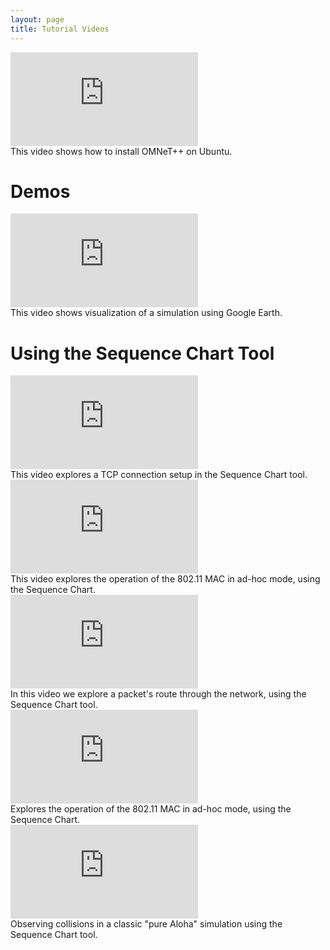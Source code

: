 ```yaml
---
layout: page
title: Tutorial Videos
---
```


<div class="row">
  <div class="col s12 m6 l6">
    <div class="card">
      <div class="card-image video-container">
           <iframe src="https://www.youtube.com/embed/gz0BKhrbbXQ" frameborder="0" allow="accelerometer; autoplay; encrypted-media;   gyroscope; picture-in-picture" allowfullscreen></iframe>
      </div>
      <div class="card-content">
          This video shows how to install OMNeT++ on Ubuntu.
      </div>
    </div>
  </div>
</div>

<h1>Demos</h1>

<div class="row">
  <div class="col s12 m6 l6">
    <div class="card">
      <div class="card-image video-container">
           <iframe src="https://www.youtube.com/embed/cFPJPVh3ouQ" frameborder="0" allow="accelerometer; autoplay; encrypted-media;   gyroscope; picture-in-picture" allowfullscreen></iframe>
      </div>
      <div class="card-content">
          This video shows visualization of a simulation using Google Earth.
      </div>
    </div>
  </div>
</div>

<h1>Using the Sequence Chart Tool</h1>

<div class="row">
  <div class="col s12 m6 l6">
    <div class="card">
      <div class="card-image video-container">
           <iframe src="https://www.youtube.com/embed/78G8fJVm9Js" frameborder="0" allow="accelerometer; autoplay; encrypted-media;   gyroscope; picture-in-picture" allowfullscreen></iframe>
      </div>
      <div class="card-content">
          This video explores a TCP connection setup in the Sequence Chart tool.
      </div>
    </div>
  </div>

  <div class="col s12 m6 l6">
    <div class="card">
      <div class="card-image video-container">
           <iframe src="https://www.youtube.com/embed/9yZZFgwl4Ns" frameborder="0" allow="accelerometer; autoplay; encrypted-media;   gyroscope; picture-in-picture" allowfullscreen></iframe>
      </div>
      <div class="card-content">
          This video explores the operation of the 802.11 MAC in ad-hoc mode, using the Sequence Chart.
      </div>
    </div>
  </div>
</div>

<div class="row">
  <div class="col s12 m6 l6">
    <div class="card">
      <div class="card-image video-container">
           <iframe src="https://www.youtube.com/embed/ga4xOVM2izQ" frameborder="0" allow="accelerometer; autoplay; encrypted-media;   gyroscope; picture-in-picture" allowfullscreen></iframe>
      </div>
      <div class="card-content">
          In this video we explore a packet's route through the network, using the Sequence Chart tool.
      </div>
    </div>
  </div>

  <div class="col s12 m6 l6">
    <div class="card">
      <div class="card-image video-container">
           <iframe src="https://www.youtube.com/embed/luFlEhJSwz4" frameborder="0" allow="accelerometer; autoplay; encrypted-media;   gyroscope; picture-in-picture" allowfullscreen></iframe>
      </div>
      <div class="card-content">
          Explores the operation of the 802.11 MAC in ad-hoc mode, using the Sequence Chart.
      </div>
    </div>
  </div>
</div>

<div class="row">
  <div class="col s12 m6 l6">
    <div class="card">
      <div class="card-image video-container">
           <iframe src="https://www.youtube.com/embed/kQKB8_rMyuA" frameborder="0" allow="accelerometer; autoplay; encrypted-media;   gyroscope; picture-in-picture" allowfullscreen></iframe>
      </div>
      <div class="card-content">
          Observing collisions in a classic "pure Aloha" simulation using the Sequence Chart tool.
      </div>
    </div>
  </div>
</div>
